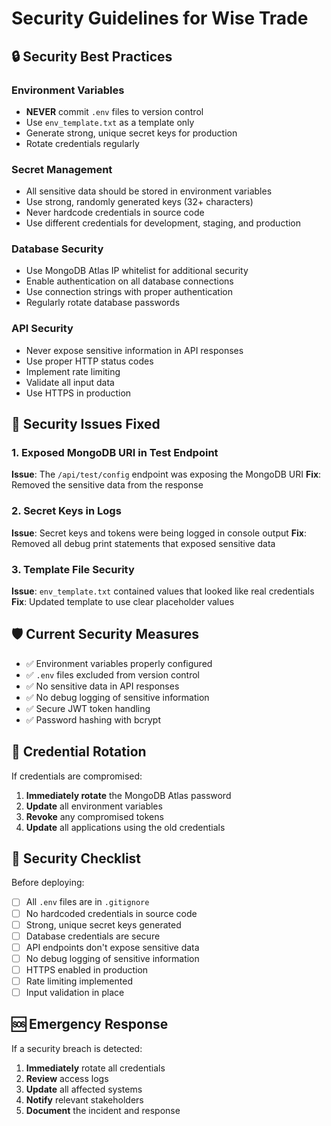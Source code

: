 # Security Guidelines for Wise Trade

## 🔒 Security Best Practices

### Environment Variables
- **NEVER** commit `.env` files to version control
- Use `env_template.txt` as a template only
- Generate strong, unique secret keys for production
- Rotate credentials regularly

### Secret Management
- All sensitive data should be stored in environment variables
- Use strong, randomly generated keys (32+ characters)
- Never hardcode credentials in source code
- Use different credentials for development, staging, and production

### Database Security
- Use MongoDB Atlas IP whitelist for additional security
- Enable authentication on all database connections
- Use connection strings with proper authentication
- Regularly rotate database passwords

### API Security
- Never expose sensitive information in API responses
- Use proper HTTP status codes
- Implement rate limiting
- Validate all input data
- Use HTTPS in production

## 🚨 Security Issues Fixed

### 1. Exposed MongoDB URI in Test Endpoint
**Issue**: The `/api/test/config` endpoint was exposing the MongoDB URI
**Fix**: Removed the sensitive data from the response

### 2. Secret Keys in Logs
**Issue**: Secret keys and tokens were being logged in console output
**Fix**: Removed all debug print statements that exposed sensitive data

### 3. Template File Security
**Issue**: `env_template.txt` contained values that looked like real credentials
**Fix**: Updated template to use clear placeholder values

## 🛡️ Current Security Measures

- ✅ Environment variables properly configured
- ✅ `.env` files excluded from version control
- ✅ No sensitive data in API responses
- ✅ No debug logging of sensitive information
- ✅ Secure JWT token handling
- ✅ Password hashing with bcrypt

## 🔄 Credential Rotation

If credentials are compromised:
1. **Immediately rotate** the MongoDB Atlas password
2. **Update** all environment variables
3. **Revoke** any compromised tokens
4. **Update** all applications using the old credentials

## 📝 Security Checklist

Before deploying:
- [ ] All `.env` files are in `.gitignore`
- [ ] No hardcoded credentials in source code
- [ ] Strong, unique secret keys generated
- [ ] Database credentials are secure
- [ ] API endpoints don't expose sensitive data
- [ ] No debug logging of sensitive information
- [ ] HTTPS enabled in production
- [ ] Rate limiting implemented
- [ ] Input validation in place

## 🆘 Emergency Response

If a security breach is detected:
1. **Immediately** rotate all credentials
2. **Review** access logs
3. **Update** all affected systems
4. **Notify** relevant stakeholders
5. **Document** the incident and response
